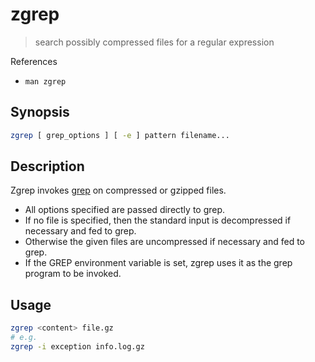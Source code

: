 # zgrep

> search possibly compressed files for a regular expression

References

- `man zgrep`

## Synopsis

```bash
zgrep [ grep_options ] [ -e ] pattern filename...
```

## Description

Zgrep invokes [grep](/cmd/g/grep.md) on compressed or gzipped files.

- All options specified are passed directly to grep.
- If no file is specified, then the standard input is decompressed if necessary and fed to grep.
- Otherwise the given files are uncompressed if necessary and fed to grep.
- If the GREP environment variable is set, zgrep uses it as the grep program to be invoked.

## Usage

```bash
zgrep <content> file.gz
# e.g.
zgrep -i exception info.log.gz
```
